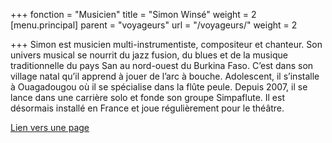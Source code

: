 +++
fonction = "Musicien"
title = "Simon Winsé"
weight = 2
[menu.principal]
parent = "voyageurs"
url = "/voyageurs/"
weight = 2

+++
Simon est musicien multi-instrumentiste, compositeur et chanteur. Son univers musical se nourrit du jazz fusion, du blues et de la musique traditionnelle du pays San au nord-ouest du Burkina Faso. C’est dans son village natal qu’il apprend à jouer de l’arc à bouche. Adolescent, il s’installe à Ouagadougou où il se spécialise dans la flûte peule. Depuis 2007, il se lance dans une carrière solo et fonde son groupe Simpaflute. Il est désormais installé en France et joue régulièrement pour le théâtre.

[Lien vers une page](static/dl/blabla.pdf)